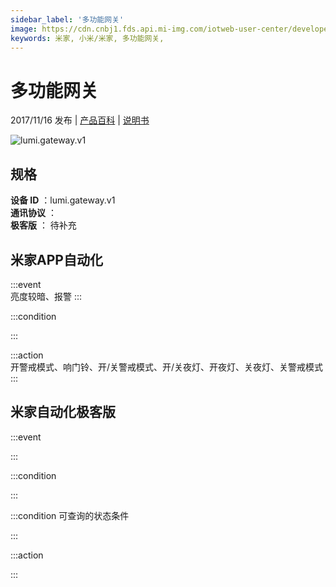 ```yaml
---
sidebar_label: '多功能网关'
image: https://cdn.cnbj1.fds.api.mi-img.com/iotweb-user-center/developer_1678870888365NHoOlI8q.png?GalaxyAccessKeyId=AKVGLQWBOVIRQ3XLEW&Expires=9223372036854775807&Signature=+FCbsuQiEJYBKVVezBjCUZJLX10=
keywords: 米家, 小米/米家, 多功能网关, 
---
```

# 多功能网关

2017/11/16 发布 | [产品百科](https://home.mi.com/webapp/content/baike/product/index.html?model=lumi.gateway.v1/) | [说明书](https://home.mi.com/views/introduction.html?model=lumi.gateway.v1&region=cn)

![lumi.gateway.v1](https://cdn.cnbj1.fds.api.mi-img.com/iotweb-user-center/developer_1678870888365NHoOlI8q.png?GalaxyAccessKeyId=AKVGLQWBOVIRQ3XLEW&Expires=9223372036854775807&Signature=+FCbsuQiEJYBKVVezBjCUZJLX10=)

## 规格  
> 
**设备 ID** ：lumi.gateway.v1  
**通讯协议** ：  
**极客版**  ： 待补充 


## 米家APP自动化  

:::event  
亮度较暗、报警
:::

:::condition  

:::

:::action   
开警戒模式、响门铃、开/关警戒模式、开/关夜灯、开夜灯、关夜灯、关警戒模式
:::

## 米家自动化极客版  

:::event  

:::

:::condition  

:::

:::condition 可查询的状态条件  

:::

:::action  

:::

        
